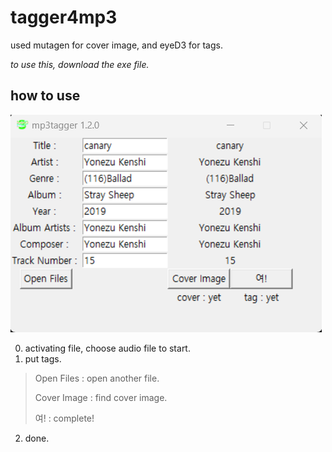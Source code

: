 # tagger4mp3

used mutagen for cover image, and eyeD3 for tags.

*to use this, download the exe file.*

## how to use
![tagger4mp3](/tutorial.png)

0. activating file, choose audio file to start.
1. put tags.
> Open Files : open another file.
>
> Cover Image : find cover image.
>
> 여! : complete!
2. done.
